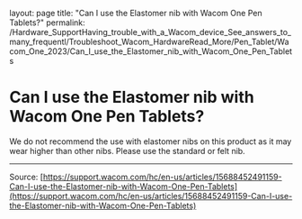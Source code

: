 layout: page
title: "Can I use the Elastomer nib with Wacom One Pen Tablets?"
permalink: /Hardware_SupportHaving_trouble_with_a_Wacom_device_See_answers_to_many_frequentl/Troubleshoot_Wacom_HardwareRead_More/Pen_Tablet/Wacom_One_2023/Can_I_use_the_Elastomer_nib_with_Wacom_One_Pen_Tablets

# Can I use the Elastomer nib with Wacom One Pen Tablets?

We do not recommend the use with elastomer nibs on this product as it may wear higher than other nibs. Please use the standard or felt nib.

---
Source: [https://support.wacom.com/hc/en-us/articles/15688452491159-Can-I-use-the-Elastomer-nib-with-Wacom-One-Pen-Tablets](https://support.wacom.com/hc/en-us/articles/15688452491159-Can-I-use-the-Elastomer-nib-with-Wacom-One-Pen-Tablets)
